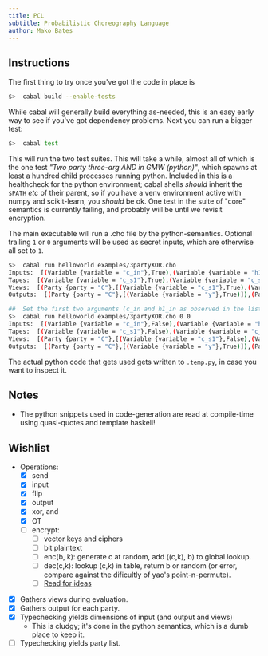 ```yaml
---
title: PCL
subtitle: Probabilistic Choreography Language
author: Mako Bates
---
```


## Instructions

The first thing to try once you've got the code in place is

```bash
$>  cabal build --enable-tests
```

While cabal will generally build everything as-needed, this is an easy early way to see if you've got dependency problems.
Next you can run a bigger test:

```bash
$>  cabal test
```

This will run the two test suites.
This will take a while, almost all of which is the one test _"Two party three-arg AND in GMW (python)"_,
which spawns at least a hundred child processes running python.
Included in this is a healthcheck for the python environment;
cabal shells _should_ inherit the `$PATH` _etc_ of their parent,
so if you have a venv environment active with numpy and scikit-learn, you _should_ be ok.
One test in the suite of "core" semantics is currently failing, and probably will be until we revisit encryption.

The main executable will run a .cho file by the python-semantics.
Optional trailing `1` or `0` arguments will be used as secret inputs, which are otherwise all set to `1`.

```bash
$>  cabal run helloworld examples/3partyXOR.cho
Inputs:  [(Variable {variable = "c_in"},True),(Variable {variable = "h1_in"},True),(Variable {variable = "h2_in"},True)]
Tapes:  [(Variable {variable = "c_s1"},True),(Variable {variable = "c_s2"},True),(Variable {variable = "h1_s1"},False),(Variable {variable = "h1_s2"},True),(Variable {variable = "h2_s1"},True),(Variable {variable = "h2_s2"},True)]
Views:  [(Party {party = "C"},[(Variable {variable = "c_s1"},True),(Variable {variable = "c_s2"},True),(Variable {variable = "h1_s3"},False),(Variable {variable = "h1_sum"},False),(Variable {variable = "h2_s3"},True),(Variable {variable = "h2_sum"},True)]),(Party {party = "H1"},[(Variable {variable = "c_s1"},True),(Variable {variable = "c_sum"},False),(Variable {variable = "h1_s1"},False),(Variable {variable = "h1_s2"},True),(Variable {variable = "h2_s1"},True),(Variable {variable = "h2_sum"},True)]),(Party {party = "H2"},[(Variable {variable = "c_s2"},True),(Variable {variable = "c_sum"},False),(Variable {variable = "h1_s2"},True),(Variable {variable = "h1_sum"},False),(Variable {variable = "h2_s1"},True),(Variable {variable = "h2_s2"},True)])]
Outputs:  [(Party {party = "C"},[(Variable {variable = "y"},True)]),(Party {party = "H1"},[(Variable {variable = "y"},True)]),(Party {party = "H2"},[(Variable {variable = "y"},True)])]

##  Set the first two arguments (c_in and h1_in as observed in the list above) to False:
$>  cabal run helloworld examples/3partyXOR.cho 0 0
Inputs:  [(Variable {variable = "c_in"},False),(Variable {variable = "h1_in"},False),(Variable {variable = "h2_in"},True)]
Tapes:  [(Variable {variable = "c_s1"},False),(Variable {variable = "c_s2"},True),(Variable {variable = "h1_s1"},True),(Variable {variable = "h1_s2"},True),(Variable {variable = "h2_s1"},False),(Variable {variable = "h2_s2"},False)]
Views:  [(Party {party = "C"},[(Variable {variable = "c_s1"},False),(Variable {variable = "c_s2"},True),(Variable {variable = "h1_s3"},False),(Variable {variable = "h1_sum"},True),(Variable {variable = "h2_s3"},True),(Variable {variable = "h2_sum"},False)]),(Party {party = "H1"},[(Variable {variable = "c_s1"},False),(Variable {variable = "c_sum"},False),(Variable {variable = "h1_s1"},True),(Variable {variable = "h1_s2"},True),(Variable {variable = "h2_s1"},False),(Variable {variable = "h2_sum"},False)]),(Party {party = "H2"},[(Variable {variable = "c_s2"},True),(Variable {variable = "c_sum"},False),(Variable {variable = "h1_s2"},True),(Variable {variable = "h1_sum"},True),(Variable {variable = "h2_s1"},False),(Variable {variable = "h2_s2"},False)])]
Outputs:  [(Party {party = "C"},[(Variable {variable = "y"},True)]),(Party {party = "H1"},[(Variable {variable = "y"},True)]),(Party {party = "H2"},[(Variable {variable = "y"},True)])]
```

The actual python code that gets used gets written to `.temp.py`, in case you want to inspect it.

## Notes

- The python snippets used in code-generation are read at compile-time using quasi-quotes and template haskell!

## Wishlist

- Operations:
  - [x] send
  - [x] input
  - [x] flip
  - [x] output
  - [x] xor, and
  - [x] OT
  - [ ] encrypt:
    - [ ] vector keys and ciphers
    - [ ] bit plaintext
    - [ ] enc(b, k): generate c at random, add ((c,k), b) to global lookup.
    - [ ] dec(c,k): lookup (c,k) in table, return b or random
      (or error, compare against the dificultly of yao's point-n-permute).
    - [ ] [Read for ideas](https://joyofcryptography.com/pdf/chap7.pdf)
- [x] Gathers views during evaluation.
- [x] Gathers output for each party.
- [x] Typechecking yields dimensions of input (and output and views)
  - This is cludgy; it's done in the python semantics, which is a dumb place to keep it.
- [ ] Typechecking yields party list.

